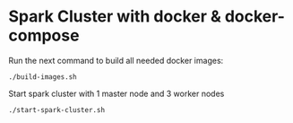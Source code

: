 # Spark Cluster with docker & docker-compose

Run the next command to build all needed docker images:
```
./build-images.sh
```

Start spark cluster with 1 master node and 3 worker nodes
```
./start-spark-cluster.sh
```